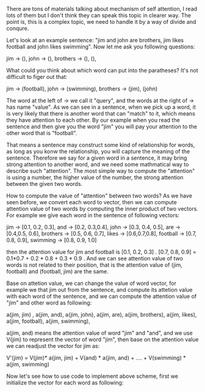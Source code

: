 
There are tons of materials talking about mechanism of self attention, I read lots of them but I don't think they can speak this topic in clearer way. The point is, this is a complex topic, 
we need to handle it by a way of divide and conqure.

Let's look at an example sentence: "jim and john are brothers, jim likes football and john likes swimming". Now let me ask you following questions:

jim -> (),  john -> (), brothers -> (), (),

What could you think about which word can put into the paratheses? It's not difficult to figer out that:

jim -> (football), john -> (swimming), brothers -> (jim), (john)

The word at the left of -> we call it "query", and the words at the right of -> has name "value". As we can see in a sentence, when we pick up a word, it is very likely that there is another
word that can "match" to it, which means they have attention to each other. By our example when you read the sentence and then give you the word "jim" you will pay your attention to the other
word that is "football".

That means a sentence may construct some kind of relationship for words, as long as you konw the relationship, you will capture the meaning of the sentence. Therefore we say for a given word
in a sentence, it may bring strong attention to another word, and we need some mathmatical way to describe such "attention". The most simple way to compute the "attention" is using a number,
the higher value of the number, the strong attention between the given two words.

How to compute the value of "attention" between two words? As we have seen before, we convert each word to vector, then we can compute attention value of two words by computing the inner 
product of two vectors. For example we give each word in the sentence of following vectors:

jim -> [0.1, 0.2, 0.3], and -> [0.2, 0.3,0.4], john -> [0.3, 0.4, 0.5], are -> [0.4,0.5, 0.6], brothers -> [0.5, 0.6, 0.7], likes -> [0.6,0.7,0.8], football -> [0.7, 0.8, 0.9],
swimming -> [0.8, 0.9, 1.0]

then the attention value for jim and football is [0.1, 0.2, 0.3] . [0.7, 0.8, 0.9] = 0.1*0.7 + 0.2 * 0.8 + 0.3 * 0.9 . And we can see attention value of two words is not related to their
position, that is the attention value of (jim, football) and (football, jim) are the same.

Base on attetion value, we can change the value of word vector, for example we that jim out from the sentence, and compute its attetion value with each word of the sentence, and we can
compute the attention value of "jim" and other word as following:

a(jim, jim) , a(jim, and), a(jim, john), a(jim, are), a(jim, brothers), a(jim, likes), a(jim, football), a(jim, swimming),

a(jim, and) means the attention value of word "jim" and "and", and we use V(jim) to represent the vector of word "jim", then base on the attention value we can readjust the vector for
jim as:

V'(jim) = V(jim)* a(jim, jim) + V(and) * a(jim, and) + .... + V(swimming) * a(jim, swimming)

Now let's see how to use code to implement above scheme, first we initialize the vector for each word as following:

```py

```

